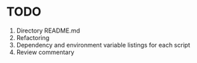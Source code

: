 # TODO

1. Directory README.md
1. Refactoring
1. Dependency and environment variable listings for each script
1. Review commentary

